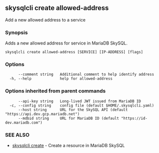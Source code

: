 ## skysqlcli create allowed-address

Add a new allowed address to a service

### Synopsis

Adds a new allowed address for service in MariaDB SkySQL.

```
skysqlcli create allowed-address [SERVICE] [IP-ADDRESS] [flags]
```

### Options

```
      --comment string   Additional comment to help identify address
  -h, --help             help for allowed-address
```

### Options inherited from parent commands

```
      --api-key string   Long-lived JWT issued from MariaDB ID
  -c, --config string    config file (default $HOME/.skysqlcli.yaml)
      --host string      URL for the SkySQL API (default "https://api.dev.gcp.mariadb.net")
      --mdbid string     URL for MariaDB ID (default "https://id-dev.mariadb.com")
```

### SEE ALSO

* [skysqlcli create](skysqlcli_create.md)	 - Create a resource in MariaDB SkySQL

